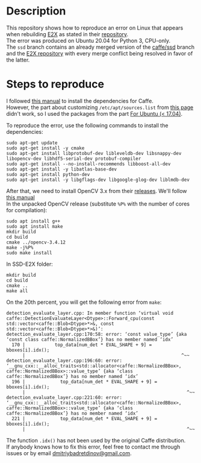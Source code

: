 # Description
This repository shows how to reproduce an error on Linux that appears when rebuilding [E2X][1] as stated in their [repository][3].  
The error was produced on Ubuntu 20.04 for Python 3, CPU-only.  
The `ssd` branch contains an already merged version of the [caffe/ssd][2] branch and the [E2X repository][3] with every merge conflict being resolved in favor of the latter.

# Steps to reproduce
I followed [this manual][4] to install the dependencies for Caffe.  
However, the part about customizing `/etc/apt/sources.list` from [this page][5] didn't work, so I used the packages from the part [For Ubuntu (< 17.04)][4].  

To reproduce the error, use the following commands to install the dependencies:  
```
sudo apt-get update
sudo apt-get install -y cmake
sudo apt-get install libprotobuf-dev libleveldb-dev libsnappy-dev libopencv-dev libhdf5-serial-dev protobuf-compiler
sudo apt-get install --no-install-recommends libboost-all-dev
sudo apt-get install -y libatlas-base-dev
sudo apt-get install python-dev
sudo apt-get install -y libgflags-dev libgoogle-glog-dev liblmdb-dev
```
After that, we need to install OpenCV 3.x from their [releases][6]. We'll follow [this manual][7]  
In the unpacked OpenCV release (substitute `%P%` with the number of cores for compilation):
```
sudo apt install g++
sudo apt install make
mkdir build
cd build
cmake ../opencv-3.4.12
make -j%P%
sudo make install
```
In SSD-E2X folder:  
```
mkdir build
cd build
cmake ..
make all
```
On the 20th percent, you will get the following error from `make`:
```
detection_evaluate_layer.cpp: In member function ‘virtual void caffe::DetectionEvaluateLayer<Dtype>::Forward_cpu(const std::vector<caffe::Blob<Dtype>*>&, const std::vector<caffe::Blob<Dtype>*>&)’:
detection_evaluate_layer.cpp:170:58: error: ‘const value_type’ {aka ‘const class caffe::NormalizedBBox’} has no member named ‘idx’
  170 |           top_data[num_det * EVAL_SHAPE + 9] = bboxes[i].idx();
      |                                                          ^~~
detection_evaluate_layer.cpp:196:60: error: ‘__gnu_cxx::__alloc_traits<std::allocator<caffe::NormalizedBBox>, caffe::NormalizedBBox>::value_type’ {aka ‘class caffe::NormalizedBBox’} has no member named ‘idx’
  196 |             top_data[num_det * EVAL_SHAPE + 9] = bboxes[i].idx();
      |                                                            ^~~
detection_evaluate_layer.cpp:221:60: error: ‘__gnu_cxx::__alloc_traits<std::allocator<caffe::NormalizedBBox>, caffe::NormalizedBBox>::value_type’ {aka ‘class caffe::NormalizedBBox’} has no member named ‘idx’
  221 |             top_data[num_det * EVAL_SHAPE + 9] = bboxes[i].idx();
      |                                                            ^~~
```
The function `.idx()` has not been used by the original Caffe distribution.  
If anybody knows how to fix this error, feel free to contact me through issues or by email dmitriybadretdinov@gmail.com.

[1]: http://arxiv.org/abs/1811.08011
[2]: https://github.com/weiliu89/caffe/tree/ssd
[3]: https://github.com/gudovskiy/e2x
[4]: https://caffe.berkeleyvision.org/install_apt.html
[5]: https://caffe.berkeleyvision.org/install_apt_debian.html
[6]: https://github.com/opencv/opencv/releases/tag/3.4.12
[7]: https://docs.opencv.org/master/d7/d9f/tutorial_linux_install.html

